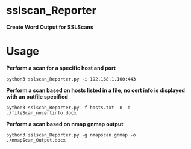 # sslscan_Reporter
**Create Word Output for SSLScans**

# Usage

**Perform a scan for a specific host and port**

  ```python3 sslscan_Reporter.py -i 192.168.1.100:443```

**Perform a scan based on hosts listed in a file, no cert info is displayed with an outfile specified**

```python3 sslscan_Reporter.py -f hosts.txt -n -o ./fileScan_nocertinfo.docx```

**Perform a scan based on nmap gnmap output**

```python3 sslscan_Reporter.py -g nmapscan.gnmap -o ./nmapScan_Output.docx```
